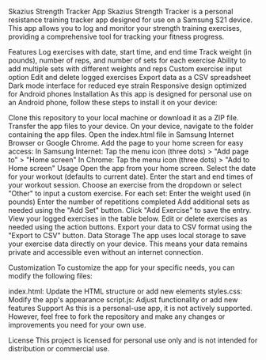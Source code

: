 Skazius Strength Tracker App
Skazius Strength Tracker is a personal resistance training tracker app designed for use on a Samsung S21 device. This app allows you to log and monitor your strength training exercises, providing a comprehensive tool for tracking your fitness progress.

Features
Log exercises with date, start time, and end time
Track weight (in pounds), number of reps, and number of sets for each exercise
Ability to add multiple sets with different weights and reps
Custom exercise input option
Edit and delete logged exercises
Export data as a CSV spreadsheet
Dark mode interface for reduced eye strain
Responsive design optimized for Android phones
Installation
As this app is designed for personal use on an Android phone, follow these steps to install it on your device:

Clone this repository to your local machine or download it as a ZIP file.
Transfer the app files to your device.
On your device, navigate to the folder containing the app files.
Open the index.html file in Samsung Internet Browser or Google Chrome.
Add the page to your home screen for easy access:
In Samsung Internet: Tap the menu icon (three dots) > "Add page to" > "Home screen"
In Chrome: Tap the menu icon (three dots) > "Add to Home screen"
Usage
Open the app from your home screen.
Select the date for your workout (defaults to current date).
Enter the start and end times of your workout session.
Choose an exercise from the dropdown or select "Other" to input a custom exercise.
For each set:
Enter the weight used (in pounds)
Enter the number of repetitions completed
Add additional sets as needed using the "Add Set" button.
Click "Add Exercise" to save the entry.
View your logged exercises in the table below.
Edit or delete exercises as needed using the action buttons.
Export your data to CSV format using the "Export to CSV" button.
Data Storage
The app uses local storage to save your exercise data directly on your device. This means your data remains private and accessible even without an internet connection.

Customization
To customize the app for your specific needs, you can modify the following files:

index.html: Update the HTML structure or add new elements
styles.css: Modify the app's appearance
script.js: Adjust functionality or add new features
Support
As this is a personal-use app, it is not actively supported. However, feel free to fork the repository and make any changes or improvements you need for your own use.

License
This project is licensed for personal use only and is not intended for distribution or commercial use.
